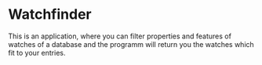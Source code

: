 # Watchfinder

This is an application, where you can filter properties and features of watches of a database and the programm will return you the watches which fit to your entries.